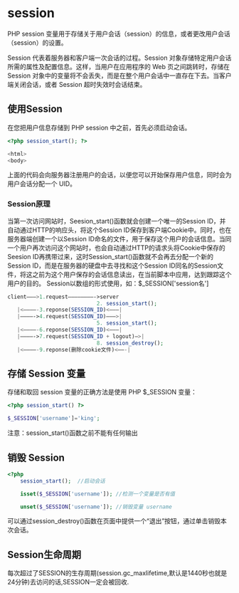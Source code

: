# session

PHP session 变量用于存储关于用户会话（session）的信息，或者更改用户会话（session）的设置。

Session 代表着服务器和客户端一次会话的过程。Session 对象存储特定用户会话所需的属性及配置信息。这样，当用户在应用程序的 Web 页之间跳转时，存储在 Session 对象中的变量将不会丢失，而是在整个用户会话中一直存在下去。当客户端关闭会话，或者 Session 超时失效时会话结束。

## 使用Session

在您把用户信息存储到 PHP session 中之前，首先必须启动会话。

```php
<?php session_start(); ?>

<html>
<body>
```

上面的代码会向服务器注册用户的会话，以便您可以开始保存用户信息，同时会为用户会话分配一个 UID。

### Session原理

当第一次访问网站时，Seesion_start()函数就会创建一个唯一的Session ID，并自动通过HTTP的响应头，将这个Session ID保存到客户端Cookie中。同时，也在服务器端创建一个以Session ID命名的文件，用于保存这个用户的会话信息。当同一个用户再次访问这个网站时，也会自动通过HTTP的请求头将Cookie中保存的Seesion ID再携带过来，这时Session_start()函数就不会再去分配一个新的Session ID，而是在服务器的硬盘中去寻找和这个Session ID同名的Session文件，将这之前为这个用户保存的会话信息读出，在当前脚本中应用，达到跟踪这个用户的目的。 Session以数组的形式使用，如：$_SESSION['session名']

```php
client———>1.request————————->server
                            2. session_start();
   |<————-3.reponse(SESSION_ID)<——–|
   |————->4.request(SESSION_ID)———>|
                            5. session_start();
   |<————-6.reponse(SESSION_ID)<———|
   |————->7.request(SESSION_ID + logout)–>|
                            8. session_destroy();
   |<————-9.reponse(删除cookie文件)<——-|
```

## 存储 Session 变量

存储和取回 session 变量的正确方法是使用 PHP $_SESSION 变量：

```php
<?php session_start() ?>

$_SESSION['username']='king';
```

注意：session_start()函数之前不能有任何输出

## 销毁 Session

```php
<?php
    session_start();  //启动会话

    isset($_SESSION['username']); //检测一个变量是否有值

    unset($_SESSION['username']); //销毁变量 username
```

可以通过session_destroy()函数在页面中提供一个“退出”按钮，通过单击销毁本次会话。

## Session生命周期

每次超过了SESSION的生存周期(session.gc_maxlifetime,默认是1440秒也就是24分钟)去访问的话,SESSION一定会被回收.